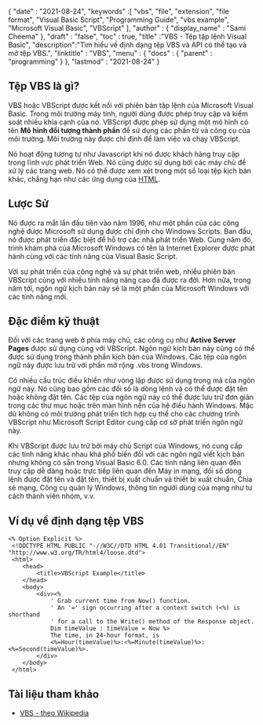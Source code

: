 {
  "date" : "2021-08-24", 
  "keywords" :[ "vbs", "file", "extension", "file format", "Visual Basic Script", "Programming Guide", "vbs example", "Microsoft Visual Basic", "VBScript" ],
  "author" : {
    "display_name" : "Sami Cheema"
},
  "draft" : "false",
  "toc" : true,
  "title" :"VBS - Tệp tập lệnh Visual Basic",
  "description":"Tìm hiểu về định dạng tệp VBS và API có thể tạo và mở tệp VBS.",
  "linktitle" : "VBS",
  "menu" : {
    "docs" : {
      "parent" : "programming"
}
},
  "lastmod" : "2021-08-24"
}

## Tệp VBS là gì?

VBS hoặc VBScript được kết nối với phiên bản tập lệnh của Microsoft Visual Basic. Trong môi trường máy tính, người dùng được phép truy cập và kiểm soát nhiều khía cạnh của nó. VBScript được phép sử dụng một mô hình có tên **Mô hình đối tượng thành phần** để sử dụng các phần tử và công cụ của môi trường. Môi trường này được chỉ định để làm việc và chạy VBScript.

Nó hoạt động tương tự như Javascript khi nó được khách hàng truy cập trong lĩnh vực phát triển Web. Nó cũng được sử dụng bởi các máy chủ để xử lý các trang web. Nó có thể được xem xét trong một số loại tệp kịch bản khác, chẳng hạn như các ứng dụng của [HTML](/vi/web/html/).


## Lược Sử ##

Nó được ra mắt lần đầu tiên vào năm 1996, như một phần của các công nghệ được Microsoft sử dụng được chỉ định cho Windows Scripts. Ban đầu, nó được phát triển đặc biệt để hỗ trợ các nhà phát triển Web. Cùng năm đó, trình khám phá của Microsoft Windows có tên là Internet Explorer được phát hành cùng với các tính năng của Visual Basic Script.

Với sự phát triển của công nghệ và sự phát triển web, nhiều phiên bản VBScript cùng với nhiều tính năng nâng cao đã được ra đời. Hơn nữa, trong năm tới, ngôn ngữ kịch bản này sẽ là một phần của Microsoft Windows với các tính năng mới.

## Đặc điểm kỹ thuật ##

Đối với các trang web ở phía máy chủ, các công cụ như **Active Server Pages** được sử dụng cùng với VBScript. Ngôn ngữ kịch bản này cũng có thể được sử dụng trong thành phần kịch bản của Windows. Các tệp của ngôn ngữ này được lưu trữ với phần mở rộng .vbs trong Windows.

Có nhiều cấu trúc điều khiển như vòng lặp được sử dụng trong mã của ngôn ngữ này. Nó cũng bao gồm các đối số là dòng lệnh và có thể được đặt tên hoặc không đặt tên. Các tệp của ngôn ngữ này có thể được lưu trữ đơn giản trong các thư mục hoặc trên màn hình nền của hệ điều hành Windows. Mặc dù không có môi trường phát triển tích hợp cụ thể cho các chương trình VBScript như Microsoft Script Editor cung cấp cơ sở phát triển ngôn ngữ này.

Khi VBScript được lưu trữ bởi máy chủ Script của Windows, nó cung cấp các tính năng khác nhau khá phổ biến đối với các ngôn ngữ viết kịch bản nhưng không có sẵn trong Visual Basic 6.0. Các tính năng liên quan đến truy cập dễ dàng hoặc trực tiếp liên quan đến Máy in mạng, đối số dòng lệnh được đặt tên và đặt tên, thiết bị xuất chuẩn và thiết bị xuất chuẩn, Chia sẻ mạng, Công cụ quản lý Windows, thông tin người dùng của mạng như tư cách thành viên nhóm, v.v.

## Ví dụ về định dạng tệp VBS ##

```
<% Option Explicit %>
 <!DOCTYPE HTML PUBLIC "-//W3C//DTD HTML 4.01 Transitional//EN" "http://www.w3.org/TR/html4/loose.dtd">
 <html>
 	<head>
 		<title>VBScript Example</title>
 	</head>
 	<body>
 		<div><% 
 			' Grab current time from Now() function.
 			' An '=' sign occurring after a context switch (<%) is shorthand 
 			' for a call to the Write() method of the Response object.
 			Dim timeValue : timeValue = Now %>
 			The time, in 24-hour format, is 
 			<%=Hour(timeValue)%>:<%=Minute(timeValue)%>:<%=Second(timeValue)%>.
 		</div>
 	</body>
 </html>
```

## Tài liệu tham khảo ##

* [VBS - theo Wikipedia](https://vi.wikipedia.org/wiki/VBScript)




